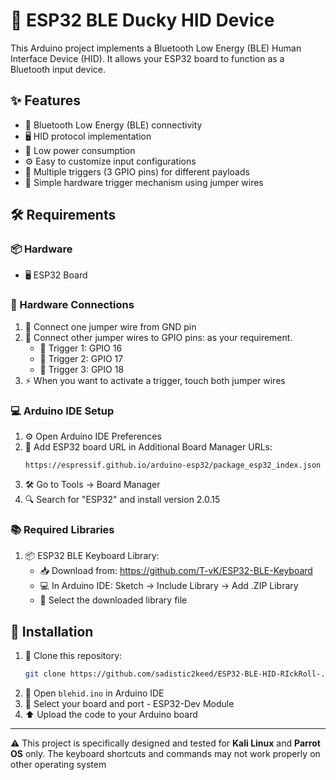 # 🦆 ESP32 BLE Ducky HID Device

This Arduino project implements a Bluetooth Low Energy (BLE) Human Interface Device (HID). It allows your ESP32 board to function as a Bluetooth input device.

## ✨ Features

- 📡 Bluetooth Low Energy (BLE) connectivity
- 🖥️ HID protocol implementation
- 🔋 Low power consumption
- ⚙️ Easy to customize input configurations
- 🔘 Multiple triggers (3 GPIO pins) for different payloads
- 🔌 Simple hardware trigger mechanism using jumper wires

## 🛠️ Requirements

### 📦 Hardware

- 🖥️ ESP32 Board

### 🔧 Hardware Connections

1. 🔌 Connect one jumper wire from GND pin
2. 📍 Connect other jumper wires to GPIO pins: as your requirement.
   - 🎯 Trigger 1: GPIO 16
   - 🎯 Trigger 2: GPIO 17
   - 🎯 Trigger 3: GPIO 18
3. ⚡ When you want to activate a trigger, touch both jumper wires

### 💻 Arduino IDE Setup

1. ⚙️ Open Arduino IDE Preferences
2. 🔗 Add ESP32 board URL in Additional Board Manager URLs:
   ```
   https://espressif.github.io/arduino-esp32/package_esp32_index.json
   ```
3. 🛠️ Go to Tools → Board Manager
4. 🔍 Search for "ESP32" and install version 2.0.15

### 📚 Required Libraries

1. 📦 ESP32 BLE Keyboard Library:
   - 📥 Download from: https://github.com/T-vK/ESP32-BLE-Keyboard
   - 💻 In Arduino IDE: Sketch → Include Library → Add .ZIP Library
   - 📁 Select the downloaded library file

## 🚀 Installation

1. 📂 Clone this repository:
   ```bash
   git clone https://github.com/sadistic2keed/ESP32-BLE-HID-RIckRoll-.git
   ```
2. 📝 Open `blehid.ino` in Arduino IDE
3. 🎯 Select your board and port - ESP32-Dev Module
4. ⬆️ Upload the code to your Arduino board

---

⚠️ This project is specifically designed and tested for **Kali Linux** and **Parrot OS** only. The keyboard shortcuts and commands may not work properly on other operating system